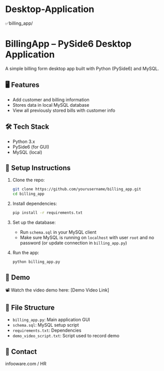 # Desktop-Application
✅billing_app/
# BillingApp – PySide6 Desktop Application

A simple billing form desktop app built with Python (PySide6) and MySQL.

## 🖥 Features

- Add customer and billing information
- Stores data in local MySQL database
- View all previously stored bills with customer info

## 🛠 Tech Stack

- Python 3.x
- PySide6 (for GUI)
- MySQL (local)

## 🔧 Setup Instructions

1. Clone the repo:
    ```bash
    git clone https://github.com/yourusername/billing_app.git
    cd billing_app
    ```

2. Install dependencies:
    ```bash
    pip install -r requirements.txt
    ```

3. Set up the database:
    - Run `schema.sql` in your MySQL client
    - Make sure MySQL is running on `localhost` with user `root` and no password (or update connection in `billing_app.py`)

4. Run the app:
    ```bash
    python billing_app.py
    ```

## 🎥 Demo

📽️ Watch the video demo here: [Demo Video Link]

## 📂 File Structure

- `billing_app.py`: Main application GUI
- `schema.sql`: MySQL setup script
- `requirements.txt`: Dependencies
- `demo_video_script.txt`: Script used to record demo

## 🤝 Contact

infooware.com / HR

